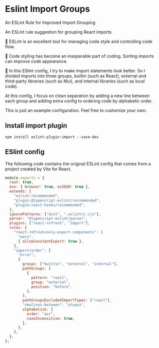 # Eslint Import Groups
An ESLint Rule for Improved Import Grouping


An ESLint rule suggestion for grouping React imports



📏 ESLint is an excellent tool for managing code style and controlling code flow.



👗 Code styling has become an inseparable part of coding. Sorting imports can improve code appearance.



📢 In this ESlint config, I try to make import statements look better. So I divided imports into three groups, builtin (such as React), external and third-party libraries  (such as Mui), and internal libraries (such as local code).



At this config, I focus on clean separation by adding a new line between each group and adding extra config to ordering code by alphabetic order.



This is just an example configuration. Feel free to customize your own.


## Install import plugin

```shell
npm install eslint-plugin-import --save-dev

```

## ESlint config
The following code contains the original ESLint config that comes from a project created by Vite for React.

```javascript
module.exports = {
  root: true,
  env: { browser: true, es2020: true },
  extends: [
    "eslint:recommended",
    "plugin:@typescript-eslint/recommended",
    "plugin:react-hooks/recommended",
  ],
  ignorePatterns: ["dist", ".eslintrc.cjs"],
  parser: "@typescript-eslint/parser",
  plugins: ["react-refresh", "import"],
  rules: {
    "react-refresh/only-export-components": [
      "warn",
      { allowConstantExport: true },
    ],
    "import/order": [
      "error",
      {
        groups: ["builtin", "external", "internal"],
        pathGroups: [
          {
            pattern: "react",
            group: "external",
            position: "before",
          },
        ],
        pathGroupsExcludedImportTypes: ["react"],
        "newlines-between": "always",
        alphabetize: {
          order: "asc",
          caseInsensitive: true,
        },
      },
    ],
  },
};

```

